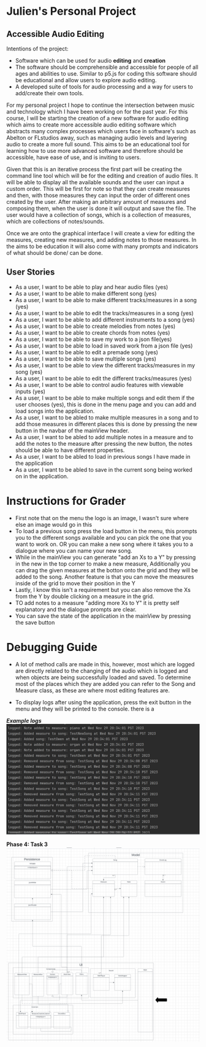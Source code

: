 # Julien's Personal Project

## Accessible Audio Editing

Intentions of the project:
- Software which can be used for audio **editing** and **creation**
- The software should be comprehensible and accessible for people of all ages and abilities to use. Similar to p5.js 
for coding this software should be educational and allow users to explore audio editing. 
- A developed suite of tools for audio processing and a way for users to add/create their own tools.



For my personal project I hope to continue the intersection between music and technology
which I have been working on for the past year. For this course, I will be starting the creation
of a new software for audio editing which aims to create more accessible audio editing software
which abstracts many complex processes which users face in software's such as Abelton or FLstudios away, 
such as managing audio levels and layering audio to create a more full sound. This aims to be an educational tool
for learning how to use more advanced software and therefore should be accessible, have ease of use, and is inviting
to users. 

Given that this is an iterative process the first part will be creating the command
line tool which will be for the editing and creation of audio files. It will be able to display all
the available sounds and the user can input a custom order. This will be first for note so that they can create
measures and then, with those measures they can input the order of different ones created by the user. After making an
arbitrary amount of measures and composing them, when the user is done it will output and save the file. 
The user would have a collection of songs, which is a collection of measures, which are collections of notes/sounds. 

Once we are onto the graphical interface I will create a view for editing the measures, creating new measures, and 
adding notes to those measures. In the aims to be education it will also come with many prompts
and indicators of what should be done/ can be done. 

## User Stories
- As a user, I want to be able to play and hear audio files (yes)
- As a user, I want to be able to make different song (yes)
- As a user, I want to be able to make different tracks/measures in a song (yes)
- As a user, I want to be able to edit the tracks/measures in a song (yes)
- As a user, I want to be able to add different instruments to a song (yes)
- As a user, I want to be able to create melodies from notes (yes)
- As a user, I want to be able to create chords from notes (yes)
- As a user, I want to be able to save my work to a json file(yes)
- As a user, I want to be able to load in saved work from a json file (yes)
- As a user, I want to be able to edit a premade song (yes)
- As a user, I want to be able to save multiple songs (yes)
- As a user, I want to be able to view the different tracks/measures in my song (yes)
- As a user, I want to be able to edit the different tracks/measures (yes)
- As a user, I want to be able to control audio features with viewable inputs (yes)
- As a user, I want to be able to make multiple songs and edit them if the user chooses (yes),
this is done in the menu page and you can add and load songs into the application.
- As a user, I want to be abled to make multiple measures in a song and to add those measures in different places
this is done by pressing the new button in the navbar of the mainView header. 
- As a user, I want to be abled to add multiple notes in a measure and to add the notes to the measure
after pressing the new button, the notes should be able to have different properties. 
- As a user, I want to be abled to load in previous songs I have made in the application
- As a user, I want to be abled to save in the current song being worked on in the application. 


# Instructions for Grader
- First note that on the menu the logo is an image, I wasn't sure where else an image would go in this
- To load a previous song press the load button in the menu, this prompts you to the different songs available and 
you can pick the one that you want to work on. OR you can make a new song where it takes you to a dialogue where you can
name your new song. 
- While in the mainView you can generate "add an Xs to a Y" by pressing in the new in the top corner to make
a new measure, Additionally you can drag the given measures at the botton onto the grid and they will be added to the song.
Another feature is that you can move the measures inside of the grid to move their position in the Y
- Lastly, I know this isn't a requirement but you can also remove the Xs from the Y by double clicking on a measure in 
the grid. 
- TO add notes to a measure "adding more Xs to Y" it is pretty self explanatory and the dialogue prompts
are clear. 
- You can save the state of the application in the mainView by pressing the save button


# Debugging Guide
- A lot of method calls are made in this, however, most which are logged are directly related to the 
changing of the audio which is logged and when objects are being successfully loaded and saved. To determine most of the places
which they are added you can refer to the Song and Measure class, as these are where most editing features are. 


- To display logs after using the application, press the exit button in the menu and they will be printed to the console.
there is a 

***Example logs*** 
![img.png](img.png)

**Phase 4: Task 3**
![img_1.png](img_1.png)  


